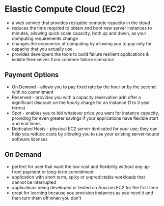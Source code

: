 # Elastic Compute Cloud (EC2)
- a web service that provides resizable compute capacity in the cloud
- reduces the time required to obtain and boot new server instances to minutes, allowing quick scale capacity, both up and down, as your computing requirements change
- changes the economics of computing by allowing you to pay only for capacity that you actually use
- provides developers the tools to build failure resilient applications & isolate themselves from common failure scenarios

## Payment Options
- On Demand - allows you to pay fixed rate by the hour or by the second with no commitment
- Reserved - provides you with a capacity reservation adn offer a significant discount on the hourly charge for an instance (1 to 3 year terms)
- Spot - enables you to bid whatever price you want for instance capacity, providing for even greater savings if your applications have flexible start and end times
- Dedicated Hosts - physical EC2 server dedicated for your use; they can help you reduce costs by allowing you to use your existing server-bound software licenses

## On Demand
- perfect for user that want the low cost and flexibility without any up-front payment or long-term commitment
- application with short term, spiky or unpredictable workloads that cannot be interrupted
- applications being developed or tested on Amazon EC2 for the first time
- great for learning because you provision instances as you need it and then turn them off when you don't